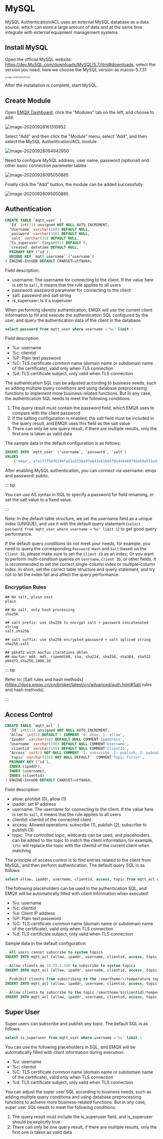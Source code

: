 # MySQL

MySQL Authentication/ACL uses an external MySQL database as a data source, which can store a large amount of data and at the same time integrate with external equipment management systems.

## Install MySQL

Open the official MySQL website: https://dev.MySQL.com/downloads/MySQL/5.7.html#downloads, select the version you need, here we choose the MySQL version as macos-5.7.31

<img src="./assets/auth_mysql1.png" alt="image-20200928093151808" style="zoom:40%;" />

After the installation is complete, start MySQL.

## Create Module

Open [EMQX Dashboard](http://127.0.0.1:18083/#/modules), click the "Modules" tab on the left, and choose to add:

![image-20200928161310952](./assets/modules.png)

Select "Add" and then click the "Module" menu, select "Add", and then select the MySQL Authentication/ACL module

![image-20200928094942950](./assets/auth_mysql2.png)

Need to configure MySQL address, user name, password (optional) and other basic connection parameter tables

![image-20200928095050885](./assets/auth_mysql3.png)

Finally click the "Add" button, the module can be added successfully

![image-20200928095050885](./assets/auth_mysql4.png)

## Authentication

```sql
CREATE TABLE `mqtt_user` (
  ʻId` int(11) unsigned NOT NULL AUTO_INCREMENT,
  ʻUsername` varchar(100) DEFAULT NULL,
  `password` varchar(100) DEFAULT NULL,
  `salt` varchar(35) DEFAULT NULL,
  ʻIs_superuser` tinyint(1) DEFAULT 0,
  `created` datetime DEFAULT NULL,
  PRIMARY KEY (ʻid`),
  UNIQUE KEY `mqtt_username` (ʻusername`)
) ENGINE=InnoDB DEFAULT CHARSET=utf8mb4;
```

Field description:

- username: The username for connecting to the client. If the value here is set to `$all`, it means that the rule applies to all users
- password: password parameter for connecting to the client
- salt: password and salt string
- is_superuser: Is it a superuser

When performing identity authentication, EMQX will use the current client information to fill and execute the authentication SQL configured by the user, and query the authentication data of the client in the database.

```sql
select password from mqtt_user where username ='%u' limit 1
```

Field description

- %u: username
- %c: clientid
- %P: Plain text password
- %C: TLS certificate common name (domain name or subdomain name of the certificate), valid only when TLS connection
- %d: TLS certificate subject, only valid when TLS connection

The authentication SQL can be adjusted according to business needs, such as adding multiple query conditions and using database preprocessing functions to implement more business-related functions. But in any case, the authentication SQL needs to meet the following conditions:

1. The query result must contain the password field, which EMQX uses to compare with the client password
2. If the salting configuration is enabled, the salt field must be included in the query result, and EMQX uses this field as the salt value
3. There can only be one query result, if there are multiple results, only the first one is taken as valid data

The sample data in the default configuration is as follows:

```sql
INSERT INTO `mqtt_user` (ʻusername`, `password`, `salt`)
VALUES
    ('emqx','efa1f375d76194fa51a3556a97e641e61685f914d446979da50a551a4333ffd7', NULL);
```

After enabling MySQL authentication, you can connect via username: emqx and password: public.

::: tip

You can use AS syntax in SQL to specify a password for field renaming, or set the salt value to a fixed value.

:::

Note: In the default table structure, we set the username field as a unique index (UNIQUE), and use it with the default query statement (`select password from mqtt_user where username ='%u' limit 1`) to get good query performance.

If the default query conditions do not meet your needs, for example, you need to query the corresponding `Password Hash` and `Salt` based on the `Client ID`, please make sure to set the `Client ID` as an index; Or you want to perform multi-condition queries on `Username`, `Client ID`, or other fields. It is recommended to set the correct single-column index or multiple-column index. In short, set the correct table structure and query statement, and try not to let the index fail and affect the query performance.

### Encryption Rules

```shell
## No salt, plain text
plain

## No salt, only hash processing
sha256

## salt prefix: use sha256 to encrypt salt + password concatenated string
salt,sha256

## salt suffix: use sha256 encrypted password + salt spliced ​​string
sha256,salt

## pbkdf2 with macfun iterations dklen
## macfun: md4, md5, ripemd160, sha, sha224, sha256, sha384, sha512
pbkdf2,sha256,1000,20
```

::: tip

Refer to: [Salt rules and hash methods](https://docs.emqx.cn/cn/broker/latest/cn/advanced/auth.html#Salt rules and hash methods).

:::

## Access Control

```sql
CREATE TABLE `mqtt_acl` (
  ʻId` int(11) unsigned NOT NULL AUTO_INCREMENT,
  ʻAllow` int(1) DEFAULT 1 COMMENT '0: deny, 1: allow',
  ʻIpaddr` varchar(60) DEFAULT NULL COMMENT'IpAddress',
  ʻUsername` varchar(100) DEFAULT NULL COMMENT'Username',
  `clientid` varchar(100) DEFAULT NULL COMMENT'ClientId',
  ʻAccess` int(2) NOT NULL COMMENT '1: subscribe, 2: publish, 3: pubsub',
  `topic` varchar(100) NOT NULL DEFAULT'' COMMENT'Topic Filter',
  PRIMARY KEY (ʻid`),
  INDEX (ipaddr),
  INDEX (username),
  INDEX (clientid)
) ENGINE=InnoDB DEFAULT CHARSET=utf8mb4;
```

Field description:

- allow: prohibit (0), allow (1)
- ipaddr: set IP address
- username: The username for connecting to the client. If the value here is set to `$all`, it means that the rule applies to all users
- clientid: clientid of the connected client
- access: Allowed operations: subscribe (1), publish (2), subscribe to publish (3)
- topic: The controlled topic, wildcards can be used, and placeholders can be added to the topic to match the client information, for example, `t/%c` will replace the topic with the clientid of the current client when matching

The principle of access control is to find entries related to the client from MySQL, and then perform authentication. The default query SQL is as follows:

```sql
select allow, ipaddr, username, clientid, access, topic from mqtt_acl where ipaddr ='%a' or username ='%u' or username ='$all' or clientid ='%c'
```

The following placeholders can be used in the authentication SQL, and EMQX will be automatically filled with client information when executed:

- %u: username
- %c: clientid
- %a: Client IP address
- %P: Plain text password
- %C: TLS certificate common name (domain name or subdomain name of the certificate), valid only when TLS connection
- %d: TLS certificate subject, only valid when TLS connection

Sample data in the default configuration:

```sql
- All users cannot subscribe to system topics
INSERT INTO mqtt_acl (allow, ipaddr, username, clientid, access, topic) VALUES (0, NULL,'$all', NULL, 1,'$SYS/#');

- Allow clients on 10.59.1.100 to subscribe to system topics
INSERT INTO mqtt_acl (allow, ipaddr, username, clientid, access, topic) VALUES (1, '10.59.1.100', NULL, NULL, 1,'$SYS/#');

- Prohibit clients from subscribing to the /smarthome/+/temperature topic
INSERT INTO mqtt_acl (allow, ipaddr, username, clientid, access, topic) VALUES (0, NULL, '$all', NULL, 1,'/smarthome/+/temperature');

- Allow clients to subscribe to the topic /smarthome/${clientid}/temperature containing their Client ID
INSERT INTO mqtt_acl (allow, ipaddr, username, clientid, access, topic) VALUES (1, NULL, '$all', NULL, 1,'/smarthome/%c/temperature');
```

## Super User

Super users can subscribe and publish any topic. The default SQL is as follows:

```sql
select is_superuser from mqtt_user where username ='%u' limit 1
```

You can use the following placeholders in SQL, and EMQX will be automatically filled with client information during execution:

- %u: username
- %c: clientid
- %C: TLS certificate common name (domain name or subdomain name of the certificate), valid only when TLS connection
- %d: TLS certificate subject, only valid when TLS connection

You can adjust the super user SQL according to business needs, such as adding multiple query conditions and using database preprocessing functions to achieve more business-related functions. But in any case, super user SQL needs to meet the following conditions:

1. The query result must include the is_superuser field, and is_superuser should be explicitly true
2. There can only be one query result, if there are multiple results, only the first one is taken as valid data

